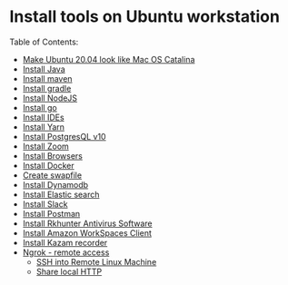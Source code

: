 # Install tools on Ubuntu workstation

Table of Contents:

- [Make Ubuntu 20.04 look like Mac OS Catalina](docs/make-ubuntu-20-04-look-like-mac-os-catalina.md)
- [Install Java]()
- [Install maven](docs/install-maven-v3.8.6-on-ubuntu.md)
- [Install gradle]()
- [Install NodeJS](docs/install-node-js.md)
- [Install go]()
- [Install IDEs]()
- [Install Yarn]()
- [Install PostgresQL v10]()
- [Install Zoom]()
- [Install Browsers]()
- [Install Docker ]()
- [Create swapfile]()
- [Install Dynamodb]()
- [Install Elastic search]()
- [Install Slack]()
- [Install Postman]()
- [Install Rkhunter Antivirus Software]()
- [Install Amazon WorkSpaces Client]()
- [Install Kazam recorder]()
- [Ngrok - remote access]()
  - [SSH into Remote Linux Machine]()
  - [Share local HTTP ]()
